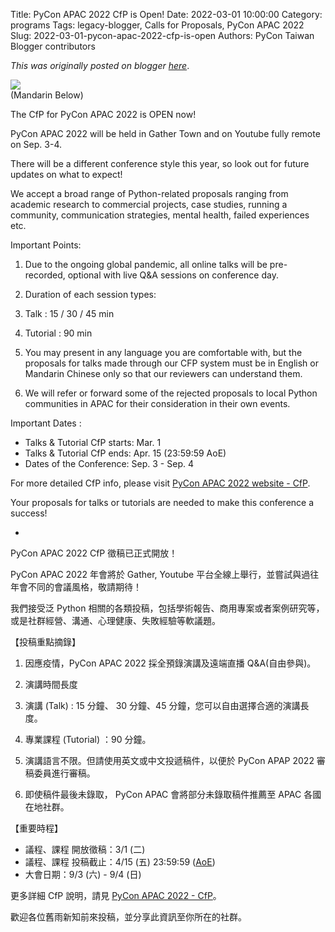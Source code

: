 Title: PyCon APAC 2022 CfP is Open!
Date: 2022-03-01 10:00:00
Category: programs
Tags: legacy-blogger, Calls for Proposals, PyCon APAC 2022
Slug: 2022-03-01-pycon-apac-2022-cfp-is-open
Authors: PyCon Taiwan Blogger contributors

*This was originally posted on blogger [here](https://pycontw.blogspot.com/2022/03/pycon-apac-2022-cfp-is-open.html)*.

<!--more-->

![](https://lh3.googleusercontent.com/Mg415sDQZDHA9MDeXN6OHuDPa5OcB_4QBvJFGRefgaRFB0Ijb-6N6UkVLqXKL3QZy41rUY46tcV3XSFglIku7ZVcE5TlkZubleWdR1iqoZ424PBbgqkDpFMiMXnNuGyDCLc3qJ_t=w506-h297)  
 (Mandarin Below)

The CfP for PyCon APAC 2022 is OPEN now!

PyCon APAC 2022 will be held in Gather Town and on Youtube fully remote on Sep. 3-4.

There will be a different conference style this year, so look out for future updates on what to expect!

We accept a broad range of Python-related proposals ranging from academic research to commercial projects, case studies, running a community, communication strategies, mental health, failed experiences etc.

Important Points:

1. Due to the ongoing global pandemic, all online talks will be pre-recorded, optional with live Q&A sessions on conference day.
2. Duration of each session types:
1. Talk : 15 / 30 / 45 min
2. Tutorial : 90 min

4. You may present in any language you are comfortable with, but the proposals for talks made through our CFP system must be in English or Mandarin Chinese only so that our reviewers can understand them.
5. We will refer or forward some of the rejected proposals to local Python communities in APAC for their consideration in their own events.

Important Dates :

* Talks & Tutorial CfP starts: Mar. 1
* Talks & Tutorial CfP ends: Apr. 15  (23:59:59 AoE)
* Dates of the Conference: Sep. 3 - Sep. 4

For more detailed CfP info, please visit [PyCon APAC 2022 website - CfP](https://tw.pycon.org/2022/en-us/speaking/cfp).

Your proposals for talks or tutorials are needed to make this conference a success!

-

PyCon APAC 2022 CfP 徵稿已正式開放！

PyCon APAC 2022 年會將於 Gather, Youtube 平台全線上舉行，並嘗試與過往年會不同的會議風格，敬請期待！

我們接受泛 Python 相關的各類投稿，包括學術報告、商用專案或者案例研究等，或是社群經營、溝通、心理健康、失敗經驗等軟議題。

【投稿重點摘錄】

1. 因應疫情，PyCon APAC 2022 採全預錄演講及遠端直播 Q&A(自由參與)。
2. 演講時間長度
1. 演講 (Talk) : 15 分鐘、 30 分鐘、45 分鐘，您可以自由選擇合適的演講長度。
2. 專業課程 (Tutorial) ：90 分鐘。

4. 演講語言不限。但請使用英文或中文投遞稿件，以便於 PyCon APAP 2022 審稿委員進行審稿。
5. 即使稿件最後未錄取， PyCon APAC 會將部分未錄取稿件推薦至 APAC 各國在地社群。

【重要時程】

* 議程、課程 開放徵稿：3/1 (二)
* 議程、課程 投稿截止：4/15 (五) 23:59:59 ([AoE](https://www.timeanddate.com/worldclock/converter.html?iso=20210427T115900&p1=tz_aoe&p2=241&p3=1440))
* 大會日期：9/3 (六) - 9/4 (日)

更多詳細 CfP 說明，請見 [PyCon APAC 2022  - CfP](https://tw.pycon.org/2022/zh-hant/speaking/cfp)。

歡迎各位舊雨新知前來投稿，並分享此資訊至你所在的社群。
